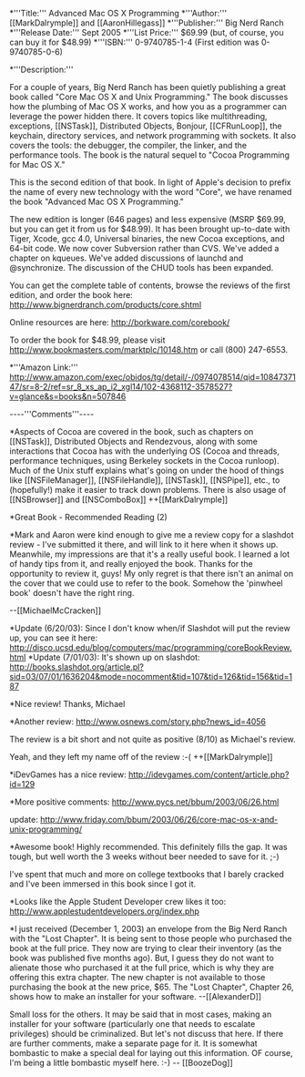 


*'''Title:'''
Advanced Mac OS X Programming
*'''Author:'''
[[MarkDalrymple]] and [[AaronHillegass]]
*'''Publisher:'''
Big Nerd Ranch
*'''Release Date:'''
Sept 2005
*'''List Price:'''
$69.99 (but, of course, you can buy it for $48.99)
*'''ISBN:'''
0-9740785-1-4 (First edition was 0-9740785-0-6)

*'''Description:'''

For a couple of years, Big Nerd Ranch has been quietly publishing a great book called "Core Mac OS X and Unix Programming."  The book discusses how the plumbing of Mac OS X works, and how you as a programmer can leverage the power hidden there.  It covers topics like multithreading, exceptions, [[NSTask]], Distributed Objects, Bonjour, [[CFRunLoop]], the keychain, directory services, and network programming with sockets.  It also covers the tools: the debugger, the compiler, the linker, and the performance tools. The book is the natural sequel to "Cocoa Programming for Mac OS X."

This is the second edition of that book.  In light of Apple's decision to prefix the name of every new technology with the word "Core", we have renamed the book "Advanced Mac OS X Programming."

The new edition is longer (646 pages) and less expensive (MSRP $69.99, but you can get it from us for $48.99).  It has been brought up-to-date with Tiger, Xcode, gcc 4.0, Universal binaries, the new Cocoa exceptions, and 64-bit code.  We now cover Subversion rather than CVS.  We've added a chapter on kqueues.  We've added discussions of launchd and @synchronize.  The discussion of the CHUD tools has been expanded.

You can get the complete table of contents, browse the reviews of the first edition, and order the book here:
    http://www.bignerdranch.com/products/core.shtml

Online resources are here:
   http://borkware.com/corebook/

To order the book for $48.99, please visit http://www.bookmasters.com/marktplc/10148.htm or call (800) 247-6553.  

*'''Amazon Link:'''
http://www.amazon.com/exec/obidos/tg/detail/-/0974078514/qid=1084737147/sr=8-2/ref=sr_8_xs_ap_i2_xgl14/102-4368112-3578527?v=glance&s=books&n=507846




----'''Comments'''----


*Aspects of Cocoa are covered in the book, such as chapters on [[NSTask]], Distributed Objects and Rendezvous, along with some interactions that Cocoa has with the underlying OS (Cocoa and threads, performance techniques, using Berkeley sockets in the Cocoa runloop).  Much of the Unix stuff explains what's going on under the hood of things like [[NSFileManager]], [[NSFileHandle]], [[NSTask]], [[NSPipe]], etc., to (hopefully!) make it easier to track down problems.  There is also usage of [[NSBrowser]] and [[NSComboBox]]  ++[[MarkDalrymple]]

*Great Book - Recommended Reading (2)

*Mark and Aaron were kind enough to give me a review copy for a slashdot review - I've submitted it there, and will link to it here when it shows up. Meanwhile, my impressions are that it's a really useful book. I learned a lot of handy tips from it, and really enjoyed the book. Thanks for the opportunity to review it, guys! My only regret is that there isn't an animal on the cover that we could use to refer to the book. Somehow the 'pinwheel book' doesn't have the right ring.

--[[MichaelMcCracken]]

*Update (6/20/03): Since I don't know when/if Slashdot will put the review up, you can see it here: http://disco.ucsd.edu/blog/computers/mac/programming/coreBookReview.html
*Update (7/01/03): It's shown up on slashdot: http://books.slashdot.org/article.pl?sid=03/07/01/1636204&mode=nocomment&tid=107&tid=126&tid=156&tid=187

*Nice review!
Thanks, Michael

*Another review:  http://www.osnews.com/story.php?news_id=4056

The review is a bit short and not quite as positive (8/10) as Michael's review.

Yeah, and they left my name off of the review :-(  ++[[MarkDalrymple]]

*iDevGames has a nice review: http://idevgames.com/content/article.php?id=129

*More positive comments:
http://www.pycs.net/bbum/2003/06/26.html

update: http://www.friday.com/bbum/2003/06/26/core-mac-os-x-and-unix-programming/

*Awesome book!  Highly recommended.  This definitely fills the gap.
It was tough, but well worth the 3 weeks without beer needed to save for it. ;-)

I've spent that much and more on college textbooks that I barely cracked and I've been immersed in this book since I got it.

*Looks like the Apple Student Developer crew likes it too: http://www.applestudentdevelopers.org/index.php

*I just received (December 1, 2003) an envelope from the Big Nerd Ranch with the "Lost Chapter".  It is being sent to those people who purchased the book at the full price.  They now are trying to clear their inventory (as the book was published five months ago).  But, I guess they do not want to alienate those who purchased it at the full price, which is why they are offering this extra chapter.  The new chapter is not available to those purchasing the book at the new price, $65.  The "Lost Chapter", Chapter 26, shows how to make an installer for your software.  --[[AlexanderD]]

Small loss for the others. It may be said that in most cases, making an installer for your software (particularly one that needs to escalate privileges) should be criminalized. But let's not discuss that here. If there are further comments, make a separate page for it. It is somewhat bombastic to make a special deal for laying out this information. OF course, I'm being a little bombastic myself here. :-) -- [[BoozeDog]]